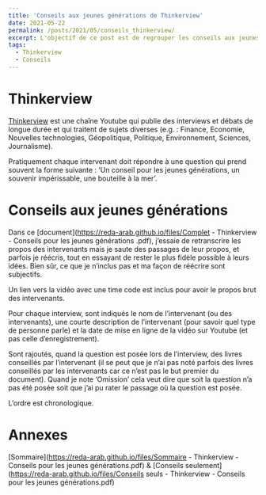 ```yaml
---
title: 'Conseils aux jeunes générations de Thinkerview'
date: 2021-05-22
permalink: /posts/2021/05/conseils_thinkerview/
excerpt: L'objectif de ce post est de regrouper les conseils aux jeunes générations donnés par les intervenants de Thinkerview. <br/><img src='/images/thinkerview.png' style="width:256px;height:200px;">
tags:
  - Thinkerview
  - Conseils
---
```


Thinkerview
===== 
[Thinkerview](https://www.youtube.com/channel/UCQgWpmt02UtJkyO32HGUASQ) est une chaîne Youtube qui publie des interviews et débats de longue durée et qui traitent de sujets diverses (e.g. : Finance, Economie, Nouvelles technologies, Géopolitique, Politique, Environnement, Sciences, Journalisme).

Pratiquement chaque intervenant doit répondre à une question qui prend souvent la forme suivante : ‘Un conseil pour les jeunes générations, un souvenir impérissable, une bouteille à la mer’.

Conseils aux jeunes générations
======

Dans ce [document](https://reda-arab.github.io/files/Complet - Thinkerview - Conseils pour les jeunes générations .pdf), j’essaie de retranscrire les propos des intervenants mais je saute des passages de leur propos, et parfois je réécris, tout en essayant de rester le plus fidèle possible à leurs idées. Bien sûr, ce que je n’inclus pas et ma façon de réécrire sont subjectifs.

Un lien vers la vidéo avec une time code est inclus pour avoir le propos brut des intervenants.

Pour chaque interview, sont indiqués le nom de l’intervenant (ou des intervenants), une courte description de l’intervenant (pour savoir quel type de personne parle) et la date de mise en ligne de la vidéo sur Youtube (et pas celle d’enregistrement).

Sont rajoutés, quand la question est posée lors de l’interview, des livres conseillés par l’intervenant (il se peut que je n’ai pas noté parfois des livres conseillés par les intervenants car ce n’est pas le but premier du document). Quand je note ‘Omission’ cela veut dire que soit la question n’a pas été posée soit que j’ai pu rater le passage où la question est posée.

L’ordre est chronologique.

Annexes 
====
[Sommaire](https://reda-arab.github.io/files/Sommaire - Thinkerview - Conseils pour les jeunes générations.pdf)
&
[Conseils seulement](https://reda-arab.github.io/files/Conseils seuls - Thinkerview - Conseils pour les jeunes générations.pdf)

